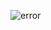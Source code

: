 ![error](https://github.com/maketheworldwise/maketheworldwise/assets/89061493/97088c51-7e98-44a1-a7b2-1d3ac41971d7)

